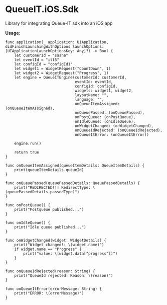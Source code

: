 # QueueIT.iOS.Sdk
Library for integrating Queue-IT sdk into an iOS app

**Usage:**



    
    func application(_ application: UIApplication, didFinishLaunchingWithOptions launchOptions:        [UIApplicationLaunchOptionsKey: Any]?) -> Bool {
        let customerId = "sasha"
        let eventId = "itl5"
        let configId = "configId1"
        let widget1 = WidgetRequest("CountDown", 1)
        let widget2 = WidgetRequest("Progress", 1)
        let engine = QueueITEngine(customerId: customerId,
                                   eventId: eventId,
                                   configId: configId,
                                   widgets: widget1, widget2,
                                   layoutName: "",
                                   language: "",
                                   onQueueItemAssigned: (onQueueItemAssigned),
                                   onQueuePassed: (onQueuePassed),
                                   onPostQueue: (onPostQueue),
                                   onIdleQueue: (onIdleQueue),
                                   onWidgetChanged: (onWidgetChanged),
                                   onQueueIdRejected: (onQueueIdRejected),
                                   onQueueItError: (onQueueItError))
        
        engine.run()
        
        return true
    }
    
    func onQueueItemAssigned(queueItemDetails: QueueItemDetails) {
        print(queueItemDetails.queueId)
    }
    
    func onQueuePassed(queuePassedDetails: QueuePassedDetails) {
        print("REDIRECTED!!! RedirectType: \(queuePassedDetails.passedType)")
    }
    
    func onPostQueue() {
        print("Postqueue published...")
    }
    
    func onIdleQueue() {
        print("Idle queue published...")
    }
    
    func onWidgetChanged(widget: WidgetDetails) {
        print("Widget changed!: \(widget.name)")
        if widget.name == "Progress" {
            print("value: \(widget.data["progress"])")
        }
    }
    
    func onQueueIdRejected(reason: String) {
        print("QueueId rejected! Reason: \(reason)")
    }
    
    func onQueueItError(errorMessage: String) {
        print("ERROR: \(errorMessage)")
    }




